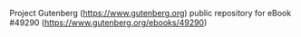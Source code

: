 Project Gutenberg (https://www.gutenberg.org) public repository for
eBook #49290 (https://www.gutenberg.org/ebooks/49290)
